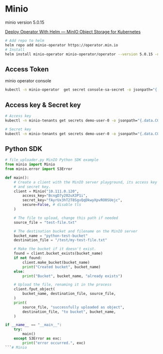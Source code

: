 # Minio

minio version 5.0.15

[Deploy Operator With Helm — MinIO Object Storage for Kubernetes](https://min.io/docs/minio/kubernetes/upstream/operations/install-deploy-manage/deploy-operator-helm.html)

```bash
# Add repo to helm
helm repo add minio-operator https://operator.min.io
# Install
helm install minio-operator minio-operator/operator --version 5.0.15 -n minio 
```
## Access Token

minio operator console

```bash
kubectl -n minio-operator  get secret console-sa-secret -o jsonpath="{.data.token}" | base64 --decode
```

## Access key & Secret key

```bash
# Access key
kubectl -n minio-tenants get secrets demo-user-0 -o jsonpath="{.data.CONSOLE_ACCESS_KEY}" | base64 --decode

# Secret key
kubectl -n minio-tenants get secrets demo-user-0 -o jsonpath="{.data.CONSOLE_SECRET_KEY}" | base64 --decode
```

## Python SDK

```python
# file_uploader.py MinIO Python SDK example
from minio import Minio
from minio.error import S3Error

def main():
    # Create a client with the MinIO server playground, its access key
    # and secret key.
    client = Minio("10.111.0.120",
        access_key="BcngD7y202uX3P1i",
        secret_key="fAyrUx3hT2T8SgvQqDkwyXpvRO0SUejc",
        secure=False, # disable tls
    )

    # The file to upload, change this path if needed
    source_file = "test-file.txt"

    # The destination bucket and filename on the MinIO server
    bucket_name = "python-test-bucket"
    destination_file = "/test/my-test-file.txt"

    # Make the bucket if it doesn't exist.
    found = client.bucket_exists(bucket_name)
    if not found:
        client.make_bucket(bucket_name)
        print("Created bucket", bucket_name)
    else:
        print("Bucket", bucket_name, "already exists")

    # Upload the file, renaming it in the process
    client.fput_object(
        bucket_name, destination_file, source_file,
    )
    print(
        source_file, "successfully uploaded as object",
        destination_file, "to bucket", bucket_name,
    )

if __name__ == "__main__":
    try:
        main()
    except S3Error as exc:
        print("error occurred.", exc)
```#   M i n i o  
 